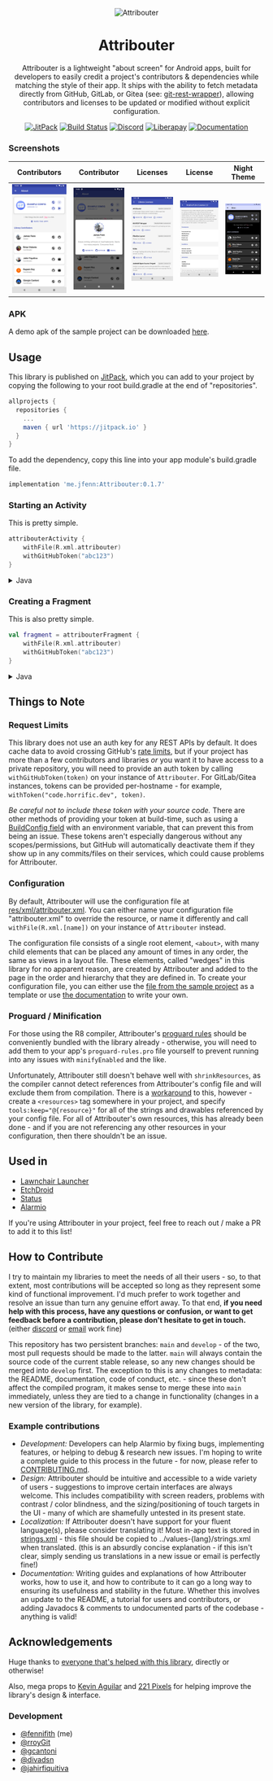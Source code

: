 <p align="center"><img alt="Attribouter" width="128px" src="https://raw.githubusercontent.com/fennifith/Attribouter/main/app/src/main/res/mipmap-xxxhdpi/ic_launcher_round.png" /></p>
<h1 align="center">Attribouter</h1>
<p align="center">
    Attribouter is a lightweight "about screen" for Android apps, built for developers to easily credit a project's contributors & dependencies while matching the style of their app. It ships with the ability to fetch metadata directly from GitHub, GitLab, or Gitea (see: <a href="https://code.horrific.dev/james/git-rest-wrapper">git-rest-wrapper</a>), allowing contributors and licenses to be updated or modified without explicit configuration.
</p>
<p align="center">
	<a href="https://jitpack.io/#me.jfenn/Attribouter"><img alt="JitPack" src="https://jitpack.io/v/me.jfenn/Attribouter.svg" /></a>
	<a href="https://github.com/fennifith/Alarmio/actions"><img alt="Build Status" src="https://github.com/fennifith/Attribouter/workflows/Gradle%20Build/badge.svg" /></a>
	<a href="https://discord.jfenn.me/"><img alt="Discord" src="https://img.shields.io/discord/514625116706177035.svg?logo=discord&colorB=7289da" /></a>
	<a href="https://liberapay.com/fennifith/donate"><img alt="Liberapay" src="https://img.shields.io/badge/liberapay-donate-yellow.svg?logo=liberapay" /></a>
	<a href="https://jfenn.me/projects/attribouter/wiki/"><img alt="Documentation" src="https://img.shields.io/static/v1?label=wiki&message=jfenn.me&color=blue" /></a>
</p>

### Screenshots

| Contributors | Contributor | Licenses | License | Night Theme |
|--------------|-------------|----------|---------|-------------|
| ![img](./.github/images/attribouter-contributors.png) | ![img](./.github/images/attribouter-contributor.png) | ![img](./.github/images/attribouter-licenses.png) | ![img](./.github/images/attribouter-license.png) | ![img](./.github/images/attribouter-night.png) |

### APK

A demo apk of the sample project can be downloaded [here](../../releases/).

## Usage

This library is published on [JitPack](https://jitpack.io), which you can add to your project by copying the following to your root build.gradle at the end of "repositories".

```gradle
allprojects {
  repositories {
    ...
    maven { url 'https://jitpack.io' }
  }
}
```

To add the dependency, copy this line into your app module's build.gradle file.

```gradle
implementation 'me.jfenn:Attribouter:0.1.7'
```

### Starting an Activity
This is pretty simple.

``` kotlin
attribouterActivity {
    withFile(R.xml.attribouter)
    withGitHubToken("abc123")
}
```

<details>
<summary>Java</summary>
<div class="highlight highlight-source-java">
<pre>
Attribouter.from(context)
    .withFile(R.xml.attribouter)
    .withGitHubToken("abc123")
    .show();
</pre>
</div>
</details>

### Creating a Fragment
This is also pretty simple.

``` kotlin
val fragment = attribouterFragment {
    withFile(R.xml.attribouter)
    withGitHubToken("abc123")
}
```

<details>
<summary>Java</summary>
<div class="highlight highlight-source-java">
<pre>
Attribouter.from(context)
    .withFile(R.xml.attribouter)
    .withGitHubToken("abc123")
    .show();
</pre>
</div>
</details>

## Things to Note

### Request Limits

This library does not use an auth key for any REST APIs by default. It does cache data to avoid crossing GitHub's [rate limits](https://developer.github.com/v3/rate_limit/), but if your project has more than a few contributors and libraries *or* you want it to have access to a private repository, you will need to provide an auth token by calling `withGitHubToken(token)` on your instance of `Attribouter`. For GitLab/Gitea instances, tokens can be provided per-hostname - for example, `withToken("code.horrific.dev", token)`.

_Be careful not to include these token with your source code._ There are other methods of providing your token at build-time, such as using a [BuildConfig field](https://developer.android.com/studio/build/gradle-tips#share-custom-fields-and-resource-values-with-your-app-code) with an environment variable, that can prevent this from being an issue. These tokens aren't especially dangerous without any scopes/permissions, but GitHub will automatically deactivate them if they show up in any commits/files on their services, which could cause problems for Attribouter.

### Configuration

By default, Attribouter will use the configuration file at [res/xml/attribouter.xml](./attribouter/src/main/res/xml/attribouter.xml). You can either name your configuration file "attribouter.xml" to override the resource, or name it differently and call `withFile(R.xml.[name])` on your instance of `Attribouter` instead.

The configuration file consists of a single root element, `<about>`, with many child elements that can be placed any amount of times in any order, the same as views in a layout file. These elements, called "wedges" in this library for no apparent reason, are created by Attribouter and added to the page in the order and hierarchy that they are defined in. To create your configuration file, you can either use the [file from the sample project](./app/src/main/res/xml/about.xml) as a template or use [the documentation](https://jfenn.me/projects/attribouter/wiki) to write your own.

### Proguard / Minification

For those using the R8 compiler, Attribouter's [proguard rules](./attribouter/consumer-rules.pro) should be conveniently bundled with the library already - otherwise, you will need to add them to your app's `proguard-rules.pro` file yourself to prevent running into any issues with `minifyEnabled` and the like.

Unfortunately, Attribouter still doesn't behave well with `shrinkResources`, as the compiler cannot detect references from Attribouter's config file and will exclude them from compilation. There is a [workaround](https://developer.android.com/studio/build/shrink-code#shrink-resources) to this, however - create a `<resources>` tag somewhere in your project, and specify `tools:keep="@{resource}"` for all of the strings and drawables referenced by your config file. For all of Attribouter's own resources, this has already been done - and if you are not referencing any other resources in your configuration, then there shouldn't be an issue.

## Used in

- [Lawnchair Launcher](https://github.com/LawnchairLauncher/Lawnchair)
- [EtchDroid](https://github.com/EtchDroid/EtchDroid)
- [Status](https://github.com/fennifith/Status)
- [Alarmio](https://github.com/fennifith/Alarmio)

If you're using Attribouter in your project, feel free to reach out / make a PR to add it to this list!

## How to Contribute

I try to maintain my libraries to meet the needs of all their users - so, to that extent, most contributions will be accepted so long as they represent some kind of functional improvement. I'd much prefer to work together and resolve an issue than turn any genuine effort away. To that end, **if you need help with this process, have any questions or confusion, or want to get feedback before a contribution, please don't hesitate to get in touch.** (either [discord](https://discord.jfenn.me) or [email](mailto:dev@jfenn.me) work fine)

This repository has two persistent branches: `main` and `develop` - of the two, most pull requests should be made to the latter. `main` will always contain the source code of the current stable release, so any new changes should be merged into `develop` first. The exception to this is any changes to metadata: the README, documentation, code of conduct, etc. - since these don't affect the compiled program, it makes sense to merge these into `main` immediately, unless they are tied to a change in functionality (changes in a new version of the library, for example).

### Example contributions

- *Development:* Developers can help Alarmio by fixing bugs, implementing features, or helping to debug & research new issues. I'm hoping to write a complete guide to this process in the future - for now, please refer to [CONTRIBUTING.md](./.github/CONTRIBUTING.md).
- *Design:* Attribouter should be intuitive and accessible to a wide variety of users - suggestions to improve certain interfaces are always welcome. This includes compatibility with screen readers, problems with contrast / color blindness, and the sizing/positioning of touch targets in the UI - many of which are shamefully untested in its present state.
- *Localization:* If Attribouter doesn't have support for your fluent language(s), please consider translating it! Most in-app text is stored in [strings.xml](./attribouter/src/main/res/values/strings.xml) - this file should be copied to ../values-{lang}/strings.xml when translated. (this is an absurdly concise explanation - if this isn't clear, simply sending us translations in a new issue or email is perfectly fine!)
- *Documentation:* Writing guides and explanations of how Attribouter works, how to use it, and how to contribute to it can go a long way to ensuring its usefulness and stability in the future. Whether this involves an update to the README, a tutorial for users and contributors, or adding Javadocs & comments to undocumented parts of the codebase - anything is valid!

## Acknowledgements

Huge thanks to [everyone that's helped with this library](https://github.com/fennifith/Attribouter/graphs/contributors), directly or otherwise!

Also, mega props to [Kevin Aguilar](https://twitter.com/kevttob) and [221 Pixels](https://221pxls.com/) for helping improve the library's design & interface.

### Development

- [@fennifith](https://github.com/fennifith) (me) 
- [@rroyGit](https://github.com/rroyGit)
- [@gcantoni](https://github.com/gcantoni)
- [@divadsn](https://github.com/divadsn)
- [@jahirfiquitiva](https://github.com/jahirfiquitiva)
